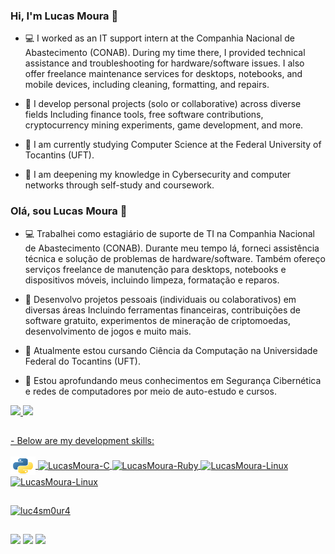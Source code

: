 ### Hi, I'm Lucas Moura 👋

- 💻 I worked as an IT support intern at the Companhia Nacional de Abastecimento (CONAB).
During my time there, I provided technical assistance and troubleshooting for hardware/software issues. I also offer freelance maintenance services for desktops, notebooks, and mobile devices, including cleaning, formatting, and repairs.

- 🚀 I develop personal projects (solo or collaborative) across diverse fields
Including finance tools, free software contributions, cryptocurrency mining experiments, game development, and more.

- 🔭 I am currently studying Computer Science at the Federal University of Tocantins (UFT).
- 🌱 I am deepening my knowledge in Cybersecurity and computer networks through self-study and coursework.

### Olá, sou Lucas Moura 👋
- 💻 Trabalhei como estagiário de suporte de TI na Companhia Nacional de Abastecimento (CONAB).
Durante meu tempo lá, forneci assistência técnica e solução de problemas de hardware/software. Também ofereço serviços freelance de manutenção para desktops, notebooks e dispositivos móveis, incluindo limpeza, formatação e reparos.

- 🚀 Desenvolvo projetos pessoais (individuais ou colaborativos) em diversas áreas
Incluindo ferramentas financeiras, contribuições de software gratuito, experimentos de mineração de criptomoedas, desenvolvimento de jogos e muito mais.

- 🔭 Atualmente estou cursando Ciência da Computação na Universidade Federal do Tocantins (UFT).
- 🌱 Estou aprofundando meus conhecimentos em Segurança Cibernética e redes de computadores por meio de auto-estudo e cursos.

<div>
  <a href="https://github.com/luc4sm0ur4">
  <img height="180em" src="https://github-readme-stats.vercel.app/api?username=luc4sm0ur4&show_icons=true&theme=dark&include_all_commits=true&count_private=true"/>
  <img height="180em" src="https://github-readme-stats.vercel.app/api/top-langs/?username=luc4sm0ur4&layout=compact&langs_count=7&theme=dark"/>
</div>
  
  ##
  
<div id="minha-div">
    - Below are my development skills:
  </div>

  <div style="display: inline_block"><br>
  <img align="center" alt="LucasMoura-Python" height="30" width="40" src="https://raw.githubusercontent.com/devicons/devicon/master/icons/python/python-original.svg">
  <img align="center" alt="LucasMoura-C" height="30" width="40" src="https://cdn.jsdelivr.net/gh/devicons/devicon/icons/c/c-plain.svg">
  <img align="center" alt="LucasMoura-Ruby" height="30" width="40" src="https://cdn.jsdelivr.net/gh/devicons/devicon/icons/ruby/ruby-plain-wordmark.svg" />
  <img align="center" alt="LucasMoura-Linux" height="30" width="40" src="https://cdn.jsdelivr.net/gh/devicons/devicon/icons/linux/linux-original.svg" />
  <img align="center" alt="LucasMoura-Linux" height="30" width="40" src="https://cdn.jsdelivr.net/gh/devicons/devicon/icons/debian/debian-plain-wordmark.svg" />
  </div>
  
  ##
  <div>
  <img src="https://komarev.com/ghpvc/?username=luc4sm0ur4&color=red&style=flat-square" alt="luc4sm0ur4" />
  </div>
  
  ## 
  
<div> 
  <a href="https://www.instagram.com/luc4sm0ur4/" target="_blank"><img src="https://img.shields.io/badge/-Instagram-%23E4405F?style=for-the-badge&logo=instagram&logoColor=white" target="_blank"></a>
  <a href = "mailto:lucasmoura112.lm@gmail.com"><img src="https://img.shields.io/badge/-Gmail-%23333?style=for-the-badge&logo=gmail&logoColor=white" target="_blank"></a>
  <a href="https://www.linkedin.com/in/lucasmoura112/" target="_blank"><img src="https://img.shields.io/badge/-LinkedIn-%230077B5?style=for-the-badge&logo=linkedin&logoColor=white" target="_blank"></a> 
  </div>


